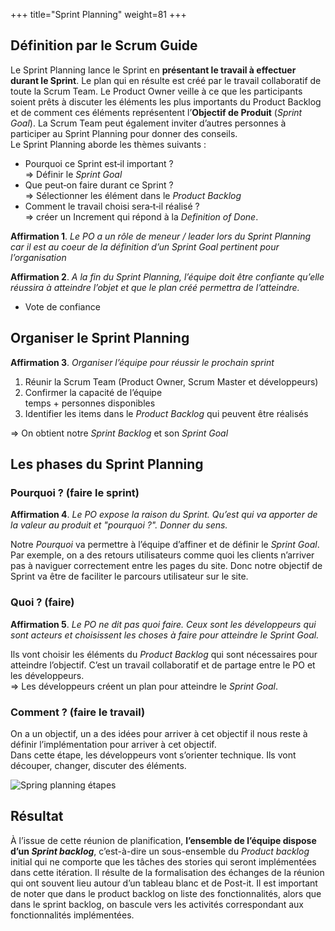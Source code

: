 +++
title="Sprint Planning"
weight=81
+++


## Définition par le Scrum Guide

Le Sprint Planning lance le Sprint en **présentant le travail à
effectuer durant le Sprint**. Le plan qui en résulte est créé par le
travail collaboratif de toute la Scrum Team. Le Product Owner veille à
ce que les participants soient prêts à discuter les éléments les plus
importants du Product Backlog et de comment ces éléments représentent
l’**Objectif de Produit** (*Sprint Goal*). La Scrum Team peut également
inviter d’autres personnes à participer au Sprint Planning pour donner
des conseils.  
Le Sprint Planning aborde les thèmes suivants :

-   Pourquoi ce Sprint est‐il important ?  
    ⇒ Définir le *Sprint Goal*  
-   Que peut‐on faire durant ce Sprint ?  
    ⇒ Sélectionner les élément dans le *Product Backlog*  
-   Comment le travail choisi sera‐t‐il réalisé ?  
    ⇒ créer un Increment qui répond à la *Definition of Done*.  

**Affirmation 1**. *Le PO a un rôle de meneur / leader lors du Sprint
Planning car il est au coeur de la définition d’un Sprint Goal pertinent
pour l’organisation*

**Affirmation 2**. *A la fin du Sprint Planning, l’équipe doit être
confiante qu’elle réussira à atteindre l’objet et que le plan créé
permettra de l’atteindre.*

-   Vote de confiance

## Organiser le Sprint Planning

**Affirmation 3**. *Organiser l’équipe pour réussir le prochain sprint*

1.  Réunir la Scrum Team (Product Owner, Scrum Master et développeurs)
2.  Confirmer la capacité de l’équipe  
    temps + personnes disponibles
3.  Identifier les items dans le *Product Backlog* qui peuvent être
    réalisés  

⇒ On obtient notre *Sprint Backlog* et son *Sprint Goal*

## Les phases du Sprint Planning

### Pourquoi ? (faire le sprint)

**Affirmation 4**. *Le PO expose la raison du Sprint. Qu’est qui va
apporter de la valeur au produit et "pourquoi ?". Donner du sens.*

Notre *Pourquoi* va permettre à l’équipe d’affiner et de définir le
*Sprint Goal*. Par exemple, on a des retours utilisateurs comme quoi les
clients n’arriver pas à naviguer correctement entre les pages du site.
Donc notre objectif de Sprint va être de faciliter le parcours
utilisateur sur le site.

### Quoi ? (faire)

**Affirmation 5**. *Le PO ne dit pas quoi faire. Ceux sont les
développeurs qui sont acteurs et choisissent les choses à faire pour
atteindre le Sprint Goal.*

Ils vont choisir les éléments du *Product Backlog* qui sont nécessaires
pour atteindre l’objectif. C’est un travail collaboratif et de partage
entre le PO et les développeurs.  
⇒ Les développeurs créent un plan pour atteindre le *Sprint Goal*.

### Comment ? (faire le travail)

On a un objectif, un a des idées pour arriver à cet objectif il nous
reste à définir l’implémentation pour arriver à cet objectif.  
Dans cette étape, les développeurs vont s’orienter technique. Ils vont
découper, changer, discuter des éléments.

![Spring planning étapes](sprint_planning.png)

## Résultat 
À l’issue de cette réunion de planification, **l’ensemble de l’équipe dispose d’un *Sprint backlog***, c’est-à-dire un sous-ensemble du *Product backlog* initial qui ne comporte que les tâches des stories qui seront implémentées dans cette itération. Il résulte de la formalisation des échanges de la réunion qui ont souvent lieu autour d’un tableau blanc et de Post-it. Il est important de noter que dans le product backlog on liste des fonctionnalités, alors que dans le sprint backlog, on bascule vers les activités correspondant aux fonctionnalités implémentées.
